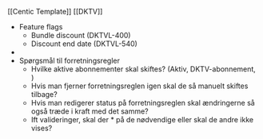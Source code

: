 [[Centic Template]] [[DKTV]]

- Feature flags
	- Bundle discount (DKTVL-400)
	- Discount end date (DKTVL-540)
- 
- Spørgsmål til forretningsregler
	- Hvilke aktive abonnementer skal skiftes? (Aktiv, DKTV-abonnement, )
	- Hvis man fjerner forretningsreglen igen skal de så manuelt skiftes tilbage?
	- Hvis man redigerer status på forretningsreglen skal ændringerne så også træde i kraft med det samme?
	- Ift valideringer, skal der \* på de nødvendige eller skal de andre ikke vises?
